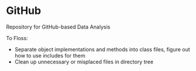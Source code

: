 # GitHub
Repository for GitHub-based Data Analysis

To Floss:
- Separate object implementations and methods into class files, figure out how to use includes for them
- Clean up unnecessary or misplaced files in directory tree
